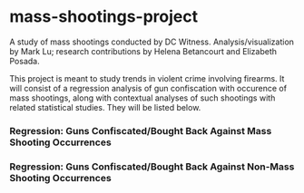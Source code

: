 # mass-shootings-project
A study of mass shootings conducted by DC Witness. Analysis/visualization by Mark Lu; research contributions by Helena Betancourt and Elizabeth Posada.
 
This project is meant to study trends in violent crime involving firearms. It will consist of a regression analysis of gun confiscation with occurence of mass shootings, along with contextual analyses of such shootings with related statistical studies. They will be listed below.

### Regression: Guns Confiscated/Bought Back Against Mass Shooting Occurrences

### Regression: Guns Confiscated/Bought Back Against Non-Mass Shooting Occurrences
